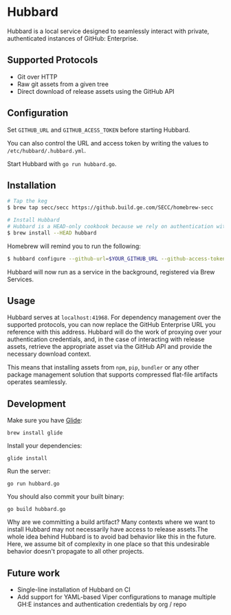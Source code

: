 # Hubbard

Hubbard is a local service designed to seamlessly interact with private, authenticated
instances of GitHub: Enterprise.

## Supported Protocols

* Git over HTTP
* Raw git assets from a given tree
* Direct download of release assets using the GitHub API

## Configuration

Set `GITHUB_URL` and `GITHUB_ACESS_TOKEN` before starting Hubbard.

You can also control the URL and access token by writing the values to
`/etc/hubbard/.hubbard.yml`.

Start Hubbard with `go run hubbard.go`.

## Installation

```bash
# Tap the keg
$ brew tap secc/secc https://github.build.ge.com/SECC/homebrew-secc

# Install Hubbard
# Hubbard is a HEAD-only cookbook because we rely on authentication with GitHub
$ brew install --HEAD hubbard
```

Homebrew will remind you to run the following:

```bash
$ hubbard configure --github-url=$YOUR_GITHUB_URL --github-access-token=$YOUR_GITHUB_ACCESS_TOKEN
```

Hubbard will now run as a service in the background, registered via Brew Services.

## Usage

Hubbard serves at `localhost:41968`.
For dependency management over the supported protocols, you can now replace
the GitHub Enterprise URL you reference with this address.
Hubbard will do the work of proxying over your authentication credentials,
and, in the case of interacting with release assets, retrieve the appropriate
asset via the GitHub API and provide the necessary download context.

This means that installing assets from `npm`, `pip`, `bundler` or any other package
management solution that supports compressed flat-file artifacts operates
seamlessly.

## Development

Make sure you have [Glide](https://github.com/Masterminds/glide):

```
brew install glide
```

Install your dependencies:

```
glide install
```

Run the server:

```
go run hubbard.go
```

You should also commit your built binary:

```
go build hubbard.go
```

Why are we committing a build artifact?
Many contexts where we want to install Hubbard may not necessarily have access
to release assets.The whole idea behind Hubbard is to
avoid bad behavior like this in the future. Here, we assume bit of complexity
in one place so that this undesirable behavior doesn't propagate to
all other projects.

## Future work

* Single-line installation of Hubbard on CI
* Add support for YAML-based Viper configurations to manage multiple GH:E instances and authentication credentials by org / repo
